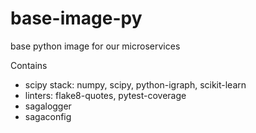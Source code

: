 # base-image-py
base python image for our microservices

Contains
* scipy stack: numpy, scipy, python-igraph, scikit-learn
* linters: flake8-quotes, pytest-coverage
* sagalogger
* sagaconfig
